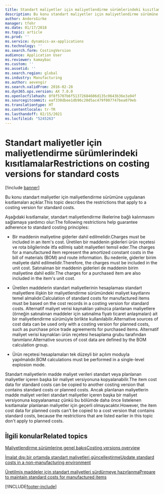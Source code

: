 ```yaml
---
title: Standart maliyetler için maliyetlendirme sürümlerindeki kısıtlamalar
description: Bu konu standart maliyetler için maliyetlendirme sürümüne uygulanan kısıtlamaları açıklar.
author: AndersGirke
manager: tfehr
ms.date: 01/17/2018
ms.topic: article
ms.prod: ''
ms.service: dynamics-ax-applications
ms.technology: ''
ms.search.form: CostingVersion
audience: Application User
ms.reviewer: kamaybac
ms.custom: ''
ms.assetid: ''
ms.search.region: global
ms.industry: Manufacturing
ms.author: aevengir
ms.search.validFrom: 2016-02-28
ms.dyn365.ops.version: AX 7.0.0
ms.openlocfilehash: 0f8f5707b6f51372684606d135c0643b36e3a94f
ms.sourcegitcommit: eaf330dbee1db96c20d5ac479f007747bea079eb
ms.translationtype: HT
ms.contentlocale: tr-TR
ms.lasthandoff: 02/15/2021
ms.locfileid: "5245263"
---
```

#  <a name="restrictions-on-costing-versions-for-standard-costs"></a><span data-ttu-id="e0626-103">Standart maliyetler için maliyetlendirme sürümlerindeki kısıtlamalar</span><span class="sxs-lookup"><span data-stu-id="e0626-103">Restrictions on costing versions for standard costs</span></span>

[!include [banner](../includes/banner.md)]

<span data-ttu-id="e0626-104">Bu konu standart maliyetler için maliyetlendirme sürümüne uygulanan kısıtlamaları açıklar.</span><span class="sxs-lookup"><span data-stu-id="e0626-104">This topic describes the restrictions that apply to a costing version for standard costs.</span></span> 

<span data-ttu-id="e0626-105">Aşağıdaki kısıtlamalar, standart maliyetlendirme ilkelerine bağlı kalınmasını sağlamaya yardımcı olur:</span><span class="sxs-lookup"><span data-stu-id="e0626-105">The following restrictions help guarantee adherence to standard costing principles:</span></span>

-  <span data-ttu-id="e0626-106">Bir maddenin maliyetine giderler dahil edilmelidir.</span><span class="sxs-lookup"><span data-stu-id="e0626-106">Charges must be included in an item's cost.</span></span> <span data-ttu-id="e0626-107">Üretilen bir maddenin giderleri ürün reçetesi ve rota bilgilerinde itfa edilmiş sabit maliyetleri temsil eder.</span><span class="sxs-lookup"><span data-stu-id="e0626-107">The charges for a manufactured item represent the amortized constant costs in the bill of materials (BOM) and route information.</span></span> <span data-ttu-id="e0626-108">Bu nedenle, giderler birim maliyete dahil edilmelidir.</span><span class="sxs-lookup"><span data-stu-id="e0626-108">Therefore, the charges must be included in the unit cost.</span></span> <span data-ttu-id="e0626-109">Satınalınan bir maddenin giderleri de maddenin birim maliyetine dahil edilir.</span><span class="sxs-lookup"><span data-stu-id="e0626-109">The charges for a purchased item are also included in the item's unit cost.</span></span>

-  <span data-ttu-id="e0626-110">Üretilen maddelerin standart maliyetlerinin hesaplaması standart maliyetlere ilişkin bir maliyetlendirme sürümündeki maliyet kayıtlarını temel almalıdır.</span><span class="sxs-lookup"><span data-stu-id="e0626-110">Calculation of standard costs for manufactured items must be based on the cost records in a costing version for standard costs.</span></span> <span data-ttu-id="e0626-111">Alternatif maliyet verisi kaynakları yalnızca planlanan maliyetlere (örneğin satınalınan maddeler için satınalma fiyatı ticaret anlaşmaları) ait bir maliyetlendirme sürümüyle birlikte kullanılabilir.</span><span class="sxs-lookup"><span data-stu-id="e0626-111">Alternative sources of cost data can be used only with a costing version for planned costs, such as purchase price trade agreements for purchased items.</span></span> <span data-ttu-id="e0626-112">Alternatif maliyet verisi kaynakları ürün reçetesi hesaplama grubu tarafından tanımlanır.</span><span class="sxs-lookup"><span data-stu-id="e0626-112">Alternative sources of cost data are defined by the BOM calculation group.</span></span>

-  <span data-ttu-id="e0626-113">Ürün reçetesi hesaplamaları tek düzeyli bir açılım moduyla yapılmalıdır.</span><span class="sxs-lookup"><span data-stu-id="e0626-113">BOM calculations must be performed in a single-level explosion mode.</span></span>

<span data-ttu-id="e0626-114">Standart maliyetlerin madde maliyet verileri standart veya planlanan maliyetler içeren başka bir maliyet versiyonuna kopyalanabilir.</span><span class="sxs-lookup"><span data-stu-id="e0626-114">The item cost data for standard costs can be copied to another costing version that contains standard costs or planned costs.</span></span> <span data-ttu-id="e0626-115">Ancak planlanan maliyetlerin madde maliyet verileri standart maliyetler içeren başka bir maliyet versiyonuna kopyalanamaz çünkü bu bölümde daha önce listelenen kısıtlamalar planlanan maliyetler için geçerli olmayacaktır.</span><span class="sxs-lookup"><span data-stu-id="e0626-115">However, the item cost data for planned costs can't be copied to a cost version that contains standard costs, because the restrictions that are listed earlier in this topic don't apply to planned costs.</span></span>

<a name="related-topics"></a><span data-ttu-id="e0626-116">İlgili konular</span><span class="sxs-lookup"><span data-stu-id="e0626-116">Related topics</span></span>
--------

[<span data-ttu-id="e0626-117">Maliyetlendirme sürümlerine genel bakış</span><span class="sxs-lookup"><span data-stu-id="e0626-117">Costing versions overview</span></span>](costing-versions.md)

[<span data-ttu-id="e0626-118">İmalat dışı bir ortamda standart maliyetleri güncelleştirme</span><span class="sxs-lookup"><span data-stu-id="e0626-118">Update standard costs in a non-manufacturing environment</span></span>](update-standard-costs-non-manufacturing-environment.md)

[<span data-ttu-id="e0626-119">Üretilmiş maddeler için standart maliyetleri sürdürmeye hazırlanma</span><span class="sxs-lookup"><span data-stu-id="e0626-119">Prepare to maintain standard costs for manufactured items</span></span>](update-standard-costs-manufacturing-environment.md)



[!INCLUDE[footer-include](../../includes/footer-banner.md)]